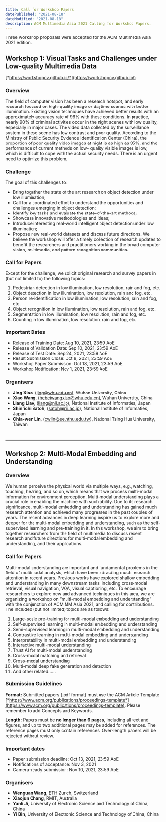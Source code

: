 ```yaml
---
title: Call for Workshop Papers
datePublished: "2021-08-18"
dateModified: "2021-08-18"
description: ACM Multimedia Asia 2021 Calling for Workshop Papers.
---
```


Three workshop proposals were accepted for the ACM Multimedia Asia 2021 edition.

## Workshop 1: Visual Tasks and Challenges under Low-quality Multimedia Data

[*https://workshopcv.github.io/*](https://workshopcv.github.io/)

### Overview

The field of computer vision has been a research hotspot, and early research focused on high-quality image or daytime scenes with better illumination. Existing vision techniques have achieved better results with an approximately accuracy rate of 96% with these conditions. In practice, nearly 90% of criminal activities occur in the night scenes with low quality, especially in major cases. The video data collected by the surveillance system in these scene has low contrast and poor quality. According to the Ministry of Public Security Evidence Identification Center (China), the proportion of poor quality video images at night is as high as 95%, and the performance of current methods on low- quality visible images is low, which is difficult to cope with the actual security needs. There is an urgent need to optimize this problem. 

### Challenge

The goal of this challenges to:

- Bring together the state of the art research on object detection under low illumination;
- Call for a coordinated effort to understand the opportunities and challenges emerging in object detection;
- Identify key tasks and evaluate the state-of-the-art methods;
- Showcase innovative methodologies and ideas;
- Introduce interesting real-world intelligent object detection under low illumination;
- Propose new real-world datasets and discuss future directions. We believe the workshop will offer a timely collection of research updates to benefit the researchers and practitioners working in the broad computer vision, multimedia, and pattern recognition communities.


### Call for Papers

Except for the challenge, we solicit original research and survey papers in (but not limited to) the following topics:
1) Pedestrian detection in low illumination, low resolution, rain and fog, etc.
2) Object detection in low illumination, low resolution, rain and fog, etc.
3) Person re-identification in low illumination, low resolution, rain and fog, etc.
4) Object recognition in low illumination, low resolution, rain and fog, etc.
5) Segmentation in low illumination, low resolution, rain and fog, etc.
6) Counting in low illumination, low resolution, rain and fog, etc.

### Important Dates

-	Release of Training Date: Aug 10, 2021, 23:59 AoE
-	Release of Validation Date:	Sep 10, 2021, 23:59 AoE
-	Release of Test Date: Sep 24, 2021, 23:59 AoE
-	Result Submission Close: Oct 8, 2021, 23:59 AoE
-	Workshop Paper Submission: Oct 18, 2021, 23:59 AoE
-	Workshop Notification: Nov 1, 2021, 23:59 AoE

### Organisers
- **Jing Xiao**, ([jing@whu.edu.cn](mailto:jing@whu.edu.cn)), Wuhan University, China 
- **Xiao Wang**, ([hebeiwangxiao@whu.edu.cn](mailto:hebeiwangxiao@whu.edu.cn)), Wuhan University, China 
- **Liang Liao**, ([liang@nii.ac.jp](mailto:liang@nii.ac.jp)), National Institute of Informaties, Japan 
- **Shin'ichi Satoh**, ([satoh@nii.ac.jp](mailto:satoh@nii.ac.jp)), National Institute of Informaties, Japan 
- **Chia-wen Lin**, ([cwlin@ee.nthu.edu.tw](mailto:cwlin@ee.nthu.edu.tw)), National Tsing Hua University, Taiwan 






&nbsp;
***

## Workshop 2: Multi-Modal Embedding and Understanding 

### Overview
We human perceive the physical world via multiple ways, e.g., watching, touching, hearing, and so on, which means that we process multi-modal information for environment perception. Multi-modal understanding plays a crucial role in enabling the machine with such ability. Due to its research significance, multi-modal embedding and understanding has gained much research attention and achieved many progresses in the past couples of years. The recent advances in deep learning inspire us to explore more and deeper for the multi-modal embedding and understanding, such as the self-supervised learning and pre-training in it. In this workshop, we aim to bring together researchers from the field of multimedia to discuss recent research and future directions for multi-modal embedding and understanding, and their applications.

### Call for Papers

Multi-modal understanding are important and fundamental problems in the field of multimodal analysis, which have been attracting much research attention in recent years. Previous works have explored shallow embedding and understanding in many downstream tasks, including cross-modal retrieval, visual navigation, VQA, visual captioning, etc. To encourage researchers to explore new and advanced techniques in this area, we are organizing a workshop on “multi-modal embedding and understanding” with the conjunction of ACM MM Asia 2021, and calling for contributions. The included (but not limited) topics are as follows:
1)	 Large-scale pre-training for multi-modal embedding and understanding
2)	 Self-supervised learning in multi-modal embedding and understanding
3)	 Semi-supervised learning in multi-modal embedding and understanding
4)	 Contrastive learning in multi-modal embedding and understanding
5)	 Interpretability in multi-modal embedding and understanding
6) 	 Interactive multi-modal understanding
7)	 Trust AI for multi-modal understanding
8)	 Cross-modal matching and retrieval
9)	 Cross-modal understanding
10)  Multi-modal deep fake generation and detection
11)	 And other related……

### Submission Guidelines
**Format:** Submitted papers (.pdf format) must use the ACM Article Template [*https://www.acm.org/publications/proceedings-template*](https://www.acm.org/publications/proceedings-template). Please remember to add Concepts and Keywords.

**Length:** Papers must be **no longer than 6 pages**, including all text and figures, and up to two additional pages may be added for references. The reference pages must only contain references. Over-length papers will be rejected without review.

### Important dates
- Paper submission deadline: Oct 13, 2021, 23:59 AoE 
- Notifications of acceptance: Nov 3, 2021
- Camera-ready submission: Nov 10, 2021, 23:59 AoE

### Organisers
- **Wenguan Wang**, ETH Zurich, Switzerland
- **Xiaojun Chang**, RMIT, Australia
- **Yanli Ji**, University of Electronic Science and Technology of China, China
- **Yi Bin**, University of Electronic Science and Technology of China, China





